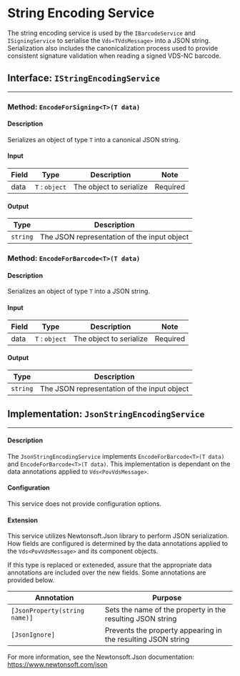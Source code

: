 
String Encoding Service
========

The string encoding service is used by the `IBarcodeService` and `ISigningService` to serialise the `Vds<TVdsMessage>` into a JSON string. Serialization also includes the canonicalization process used to provide consistent signature validation when reading a signed VDS-NC barcode.

## Interface: `IStringEncodingService`
---

### Method: `EncodeForSigning<T>(T data)`

#### Description

Serializes an object of type `T` into a canonical JSON string.

#### Input

| Field | Type | Description | Note |
| --- | --- | --- | --- |
| data | `T` : `object` | The object to serialize | Required | 

#### Output

Type | Description | 
| --- | --- |
| `string` | The JSON representation of the input object |

### Method: `EncodeForBarcode<T>(T data)`

#### Description

Serializes an object of type `T` into a JSON string.

#### Input

| Field | Type | Description | Note |
| --- | --- | --- | --- |
| data | `T` : `object` | The object to serialize | Required | 

#### Output

Type | Description | 
| --- | --- |
| `string` | The JSON representation of the input object |

## Implementation: `JsonStringEncodingService`
-----

#### Description

The `JsonStringEncodingService` implements `EncodeForBarcode<T>(T data)` and `EncodeForBarcode<T>(T data)`. This implementation is dependant on the data annotations applied to `Vds<PovVdsMessage>`.

#### Configuration

This service does not provide configuration options.

#### Extension

This service utilizes Newtonsoft.Json library to perform JSON serialization. How fields are configured is determined by the data annotations applied to the `Vds<PovVdsMessage>` and its component objects.

If this type is replaced or exteneded, assure that the appropriate data annotations are included over the new fields. Some annotations are provided below.

| Annotation | Purpose |
| --- | --- |
| `[JsonProperty(string name)]` | Sets the name of the property in the resulting JSON string | 
| `[JsonIgnore]` | Prevents the property appearing in the resulting JSON string | 

For more information, see the Newtonsoft.Json documentation: https://www.newtonsoft.com/json 
